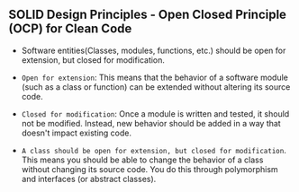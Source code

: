 ## SOLID Design Principles - Open Closed Principle (OCP) for Clean Code
* Software entities(Classes, modules, functions, etc.) should be open for extension, but closed for modification.

- `Open for extension`: This means that the behavior of a software module (such as a class or function) can be extended without altering its source code.

- `Closed for modification`: Once a module is written and tested, it should not be modified. Instead, new behavior should be added in a way that doesn't impact existing code.

- `A class should be open for extension, but closed for modification`. This means you should be able to change the behavior of a class without changing its source code. You do this through polymorphism and interfaces (or abstract classes).

